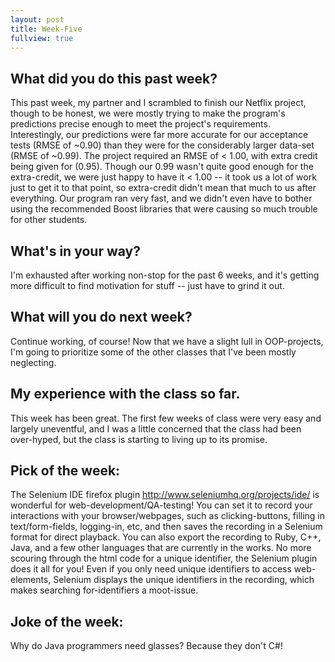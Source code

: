 ```yaml
---
layout: post
title: Week-Five
fullview: true
---
```


## What did you do this past week?
This past week, my partner and I scrambled to finish our Netflix project, though to be honest, we were mostly trying to make the program's predictions precise enough to meet the project's requirements. Interestingly, our predictions were far more accurate for our acceptance tests (RMSE of ~0.90) than they were for the considerably larger data-set (RMSE of ~0.99). The project required an RMSE of < 1.00, with extra credit being given for (0.95). Though our 0.99 wasn't quite good enough for the extra-credit, we were just happy to have it < 1.00 -- it took us a lot of work just to get it to that point, so extra-credit didn't mean that much to us after everything. Our program ran very fast, and we didn't even have to bother using the recommended Boost libraries that were causing so much trouble for other students.

## What's in your way?
I'm exhausted after working non-stop for the past 6 weeks, and it's getting more difficult to find motivation for stuff -- just have to grind it out.

## What will you do next week?
Continue working, of course!  Now that we have a slight lull in OOP-projects, I'm going to prioritize some of the other classes that I've been mostly neglecting.

## My experience with the class so far.
This week has been great. The first few weeks of class were very easy and largely uneventful, and I was a little concerned that the class had been over-hyped, but the class is starting to living up to its promise.

## Pick of the week:
The Selenium IDE firefox plugin <http://www.seleniumhq.org/projects/ide/> is wonderful for web-development/QA-testing! You can set it to record your interactions with your browser/webpages, such as clicking-buttons, filling in text/form-fields, logging-in, etc, and then saves the recording in a Selenium format for direct playback. You can also export the recording to Ruby, C++, Java, and a few other languages that are currently in the works. No more scouring through the html code for a unique identifier, the Selenium plugin does it all for you!  Even if you only need unique identifiers to access web-elements, Selenium displays the unique identifiers in the recording, which makes searching for-identifiers a moot-issue.

## Joke of the week:
Why do Java programmers need glasses? Because they don't C#!
